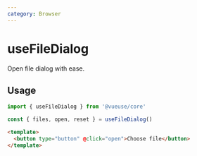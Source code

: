 ```yaml
---
category: Browser
---
```


# useFileDialog

Open file dialog with ease.

## Usage

```ts
import { useFileDialog } from '@vueuse/core'

const { files, open, reset } = useFileDialog()
```

```html
<template>
  <button type="button" @click="open">Choose file</button>
</template>
```
